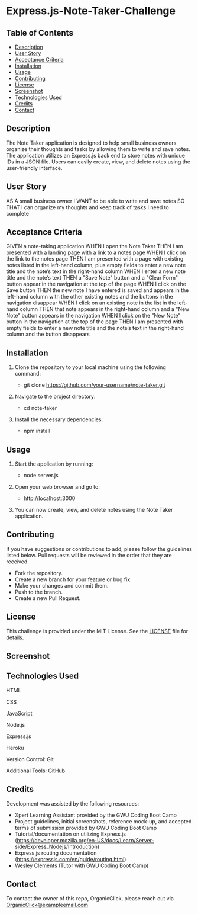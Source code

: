 # Express.js-Note-Taker-Challenge

## Table of Contents
- [Description](#description)
- [User Story](#user-story)
- [Acceptance Criteria](#acceptance-criteria)
- [Installation](#installation)
- [Usage](#usage)
- [Contributing](#contributing)
- [License](#license)
- [Screenshot](#screenshot)
- [Technologies Used](#technologies-used)
- [Credits](#credits)
- [Contact](#contact)

## Description

The Note Taker application is designed to help small business owners organize their thoughts and tasks by allowing them to write and save notes. The application utilizes an Express.js back end to store notes with unique IDs in a JSON file. Users can easily create, view, and delete notes using the user-friendly interface.

## User Story
AS A small business owner
I WANT to be able to write and save notes
SO THAT I can organize my thoughts and keep track of tasks I need to complete

## Acceptance Criteria
GIVEN a note-taking application
WHEN I open the Note Taker
THEN I am presented with a landing page with a link to a notes page
WHEN I click on the link to the notes page
THEN I am presented with a page with existing notes listed in the left-hand column, plus empty fields to enter a new note title and the note’s text in the right-hand column
WHEN I enter a new note title and the note’s text
THEN a "Save Note" button and a "Clear Form" button appear in the navigation at the top of the page
WHEN I click on the Save button
THEN the new note I have entered is saved and appears in the left-hand column with the other existing notes and the buttons in the navigation disappear
WHEN I click on an existing note in the list in the left-hand column
THEN that note appears in the right-hand column and a "New Note" button appears in the navigation
WHEN I click on the "New Note" button in the navigation at the top of the page
THEN I am presented with empty fields to enter a new note title and the note’s text in the right-hand column and the button disappears

## Installation

1. Clone the repository to your local machine using the following command:
   - git clone https://github.com/your-username/note-taker.git


2. Navigate to the project directory:
   - cd note-taker


3. Install the necessary dependencies:
   - npm install

## Usage

1. Start the application by running:


   - node server.js


2. Open your web browser and go to:


   - http://localhost:3000


3. You can now create, view, and delete notes using the Note Taker application.


## Contributing
If you have suggestions or contributions to add, please follow the guidelines listed below. Pull requests will be reviewed in the order that they are received.
- Fork the repository.
- Create a new branch for your feature or bug fix.
- Make your changes and commit them.
- Push to the branch.
- Create a new Pull Request.

## License
This challenge is provided under the MIT License. See the [LICENSE](LICENSE) file for details.

## Screenshot

## Technologies Used
HTML

CSS

JavaScript

Node.js

Express.js

Heroku

Version Control: Git

Additional Tools: GitHub


## Credits
Development was assisted by the following resources:
 - Xpert Learning Assistant provided by the GWU Coding Boot Camp
 - Project guidelines, initial screenshots, reference mock-up, and accepted terms of submission provided by GWU Coding Boot Camp
 - Tutorial/documentation on utilizing Express.js (https://developer.mozilla.org/en-US/docs/Learn/Server-side/Express_Nodejs/Introduction)
 - Express.js routing documentation (https://expressjs.com/en/guide/routing.html)
 - Wesley Clements (Tutor with GWU Coding Boot Camp)

## Contact
To contact the owner of this repo, OrganicClick, please reach out via OrganicClick@exampleemail.com